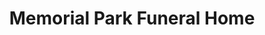 ---
title: "Memorial Park Funeral Home"
url: /amarillo/memorial-park-funeral-home/
shop: funeral directors
---